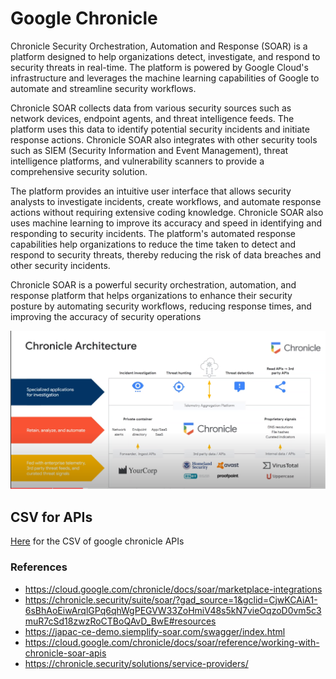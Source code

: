 # Google Chronicle

Chronicle Security Orchestration, Automation and Response (SOAR) is a platform designed to help organizations detect, investigate, and respond to security threats in real-time. The platform is powered by Google Cloud's infrastructure and leverages the machine learning capabilities of Google to automate and streamline security workflows.

Chronicle SOAR collects data from various security sources such as network devices, endpoint agents, and threat intelligence feeds. The platform uses this data to identify potential security incidents and initiate response actions. Chronicle SOAR also integrates with other security tools such as SIEM (Security Information and Event Management), threat intelligence platforms, and vulnerability scanners to provide a comprehensive security solution.

The platform provides an intuitive user interface that allows security analysts to investigate incidents, create workflows, and automate response actions without requiring extensive coding knowledge. Chronicle SOAR also uses machine learning to improve its accuracy and speed in identifying and responding to security incidents. The platform's automated response capabilities help organizations to reduce the time taken to detect and respond to security threats, thereby reducing the risk of data breaches and other security incidents.

Chronicle SOAR is a powerful security orchestration, automation, and response platform that helps organizations to enhance their security posture by automating security workflows, reducing response times, and improving the accuracy of security operations


![Alt text](image.png)


## CSV for APIs

[Here](./Files/GoogleChronicleAPIs.xlsm) for the CSV of google chronicle APIs

### References
- https://cloud.google.com/chronicle/docs/soar/marketplace-integrations
- https://chronicle.security/suite/soar/?gad_source=1&gclid=CjwKCAiA1-6sBhAoEiwArqlGPq6qhWgPEGVW33ZoHmiV48s5kN7vieOqzoD0vm5c3muR7cSd18zwzRoCTBoQAvD_BwE#resources
- https://japac-ce-demo.siemplify-soar.com/swagger/index.html
- https://cloud.google.com/chronicle/docs/soar/reference/working-with-chronicle-soar-apis
- https://chronicle.security/solutions/service-providers/

